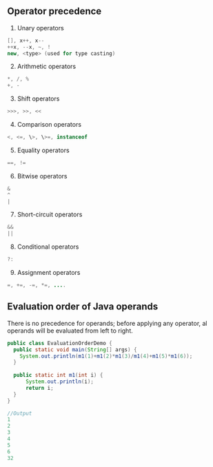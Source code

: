 ## Operator precedence

1. Unary operators
```java
[], x++, x--
++x, --x, ~, !
new, <type> (used for type casting)
```
2. Arithmetic operators
```java
*, /, %
+, -
```
3. Shift operators
```java
>>>, >>, <<
```
4. Comparison operators
```java
<, <=, \>, \>=, instanceof
```
5. Equality operators
```java
==, !=
```

6. Bitwise operators
```java
&
^
|
```

7. Short-circuit operators
```java
&&
||
```

8. Conditional operators
```java
?:
```

9. Assignment operators
```java
=, +=, -=, *=, ....
```

## Evaluation order of Java operands

There is no precedence for operands; before applying any operator, al operands will be evaluated from left to right.

```java linenums="1"
public class EvaluationOrderDemo {
  public static void main(String[] args) {
    System.out.println(m1(1)+m1(2)*m1(3)/m1(4)+m1(5)*m1(6));
  } 
  
  public static int m1(int i) {
      System.out.println(i);
      return i;
  }
}

//Output
1
2
3
4
5
6
32
```